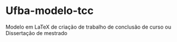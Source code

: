 # Ufba-modelo-tcc
Modelo em LaTeX de criação de trabalho de conclusão de curso ou Dissertação de mestrado
